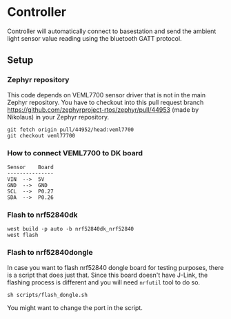 # Controller

Controller will automatically connect to basestation and send the ambient light sensor value reading using the bluetooth GATT protocol.

## Setup
### Zephyr repository
This code depends on VEML7700 sensor driver that is not in the main Zephyr repository. You have to checkout into this pull request branch https://github.com/zephyrproject-rtos/zephyr/pull/44953 (made by Nikolaus) in your Zephyr repository.

```
git fetch origin pull/44952/head:veml7700
git checkout veml77700
```


### How to connect VEML7700 to DK board

```
Sensor    Board
---------------
VIN  -->  5V
GND  -->  GND
SCL  -->  P0.27
SDA  -->  P0.26
```

### Flash to nrf52840dk
```
west build -p auto -b nrf52840dk_nrf52840
west flash
```

### Flash to nrf52840dongle
In case you want to flash nrf52840 dongle board for testing purposes, there is a script that does just that. Since this board doesn't have J-Link, the flashing process is different and you will need `nrfutil` tool to do so.
```
sh scripts/flash_dongle.sh
```
You might want to change the port in the script.